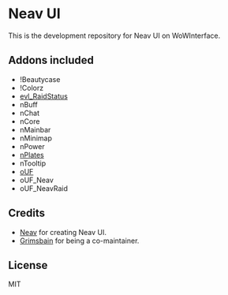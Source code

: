 # Neav UI

This is the development repository for Neav UI on WoWInterface.

## Addons included

- !Beautycase
- !Colorz
- [evl\_RaidStatus](http://www.wowinterface.com/downloads/info15178-RaidStatus.html)
- nBuff
- nChat
- nCore
- nMainbar
- nMinimap
- nPower
- [nPlates](http://www.wowinterface.com/downloads/info24129-nPlates2.0.html)
- nTooltip
- [oUF](http://www.wowinterface.com/downloads/info9994-oUF.html)
- oUF\_Neav
- oUF\_NeavRaid

## Credits

- [Neav](https://github.com/Neav) for creating Neav UI.
- [Grimsbain](https://github.com/Grimsbain) for being a co-maintainer.

## License

MIT
